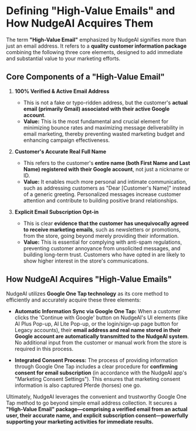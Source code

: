 # Defining "High-Value Emails" and How NudgeAI Acquires Them

The term **"High-Value Email"** emphasized by NudgeAI signifies more than just an email address. It refers to a **quality customer information package** combining the following three core elements, designed to add immediate and substantial value to your marketing efforts.

## Core Components of a "High-Value Email"

1.  **100% Verified & Active Email Address**
    *   This is not a fake or typo-ridden address, but the customer's **actual email (primarily Gmail) associated with their active Google account**.
    *   **Value:** This is the most fundamental and crucial element for minimizing bounce rates and maximizing message deliverability in email marketing, thereby preventing wasted marketing budget and enhancing campaign effectiveness.

2.  **Customer's Accurate Real Full Name**
    *   This refers to the customer's **entire name (both First Name and Last Name) registered with their Google account**, not just a nickname or ID.
    *   **Value:** It enables much more personal and intimate communication, such as addressing customers as "Dear [Customer's Name]" instead of a generic greeting. Personalized messages increase customer attention and contribute to building positive brand relationships.

3.  **Explicit Email Subscription Opt-in**
    *   This is clear **evidence that the customer has unequivocally agreed to receive marketing emails**, such as newsletters or promotions, from the store, going beyond merely providing their information.
    *   **Value:** This is essential for complying with anti-spam regulations, preventing customer annoyance from unsolicited messages, and building long-term trust. Customers who have opted in are likely to show higher interest in the store's communications.

## How NudgeAI Acquires "High-Value Emails"

NudgeAI utilizes **Google One Tap technology** as its core method to efficiently and accurately acquire these three elements:

*   **Automatic Information Sync via Google One Tap:**
    When a customer clicks the 'Continue with Google' button on NudgeAI's UI elements (like AI Plus Pop-up, AI Lite Pop-up, or the login/sign-up page button for Legacy accounts), their **email address and real name stored in their Google account are automatically transmitted to the NudgeAI system**. No additional input from the customer or manual work from the store is required in this process.

*   **Integrated Consent Process:**
    The process of providing information through Google One Tap includes a clear procedure for **confirming consent for email subscription** (in accordance with the NudgeAI app's "Marketing Consent Settings"). This ensures that marketing consent information is also captured Pferde (horses) one go.

Ultimately, NudgeAI leverages the convenient and trustworthy Google One Tap method to go beyond simple email address collection. It secures a **"High-Value Email" package—comprising a verified email from an actual user, their accurate name, and explicit subscription consent—powerfully supporting your marketing activities for immediate results.** 